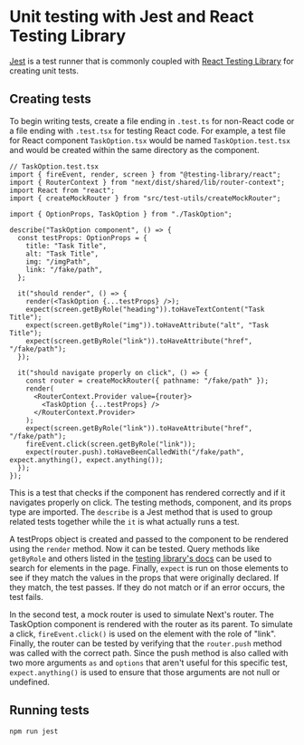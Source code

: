# Unit testing with Jest and React Testing Library

[Jest](https://jestjs.io/) is a test runner that is commonly coupled with
[React Testing Library](https://testing-library.com/docs/react-testing-library/intro/)
for creating unit tests.

## Creating tests

To begin writing tests, create a file ending in `.test.ts` for non-React code or
a file ending with `.test.tsx` for testing React code. For example, a test file
for React component `TaskOption.tsx` would be named `TaskOption.test.tsx` and
would be created within the same directory as the component.

```
// TaskOption.test.tsx
import { fireEvent, render, screen } from "@testing-library/react";
import { RouterContext } from "next/dist/shared/lib/router-context";
import React from "react";
import { createMockRouter } from "src/test-utils/createMockRouter";

import { OptionProps, TaskOption } from "./TaskOption";

describe("TaskOption component", () => {
  const testProps: OptionProps = {
    title: "Task Title",
    alt: "Task Title",
    img: "/imgPath",
    link: "/fake/path",
  };

  it("should render", () => {
    render(<TaskOption {...testProps} />);
    expect(screen.getByRole("heading")).toHaveTextContent("Task Title");
    expect(screen.getByRole("img")).toHaveAttribute("alt", "Task Title");
    expect(screen.getByRole("link")).toHaveAttribute("href", "/fake/path");
  });

  it("should navigate properly on click", () => {
    const router = createMockRouter({ pathname: "/fake/path" });
    render(
      <RouterContext.Provider value={router}>
        <TaskOption {...testProps} />
      </RouterContext.Provider>
    );
    expect(screen.getByRole("link")).toHaveAttribute("href", "/fake/path");
    fireEvent.click(screen.getByRole("link"));
    expect(router.push).toHaveBeenCalledWith("/fake/path", expect.anything(), expect.anything());
  });
});

```

This is a test that checks if the component has rendered correctly and if it
navigates properly on click. The testing methods, component, and its props type
are imported. The `describe` is a Jest method that is used to group related
tests together while the `it` is what actually runs a test.

A testProps object is created and passed to the component to be rendered using
the `render` method. Now it can be tested. Query methods like `getByRole` and
others listed in the
[testing library's docs](https://testing-library.com/docs/react-testing-library/cheatsheet#queries)
can be used to search for elements in the page. Finally, `expect` is run on
those elements to see if they match the values in the props that were originally
declared. If they match, the test passes. If they do not match or if an error
occurs, the test fails.

In the second test, a mock router is used to simulate Next's router. The
TaskOption component is rendered with the router as its parent. To simulate a
click, `fireEvent.click()` is used on the element with the role of "link".
Finally, the router can be tested by verifying that the `router.push` method was
called with the correct path. Since the push method is also called with two more
arguments `as` and `options` that aren't useful for this specific test,
`expect.anything()` is used to ensure that those arguments are not null or
undefined.

## Running tests

```
npm run jest
```
